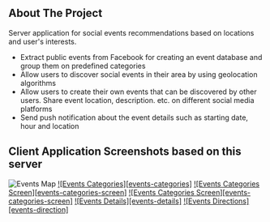 ## About The Project

Server application for social events recommendations based on locations and user's interests.

- Extract public events from Facebook for creating an event database and group them on predefined categories
- Allow users to discover social events in their area by using geolocation algorithms
- Allow users to create their own events that can be discovered by other users. Share event location, description. etc. on different social media platforms
- Send push notification about the event details such as starting date, hour and location

## Client Application Screenshots based on this server

![Events Map](https://drive.google.com/file/d/1ueeb3G0rYQtpEvVcpK1pGevLSL9jE1s8/view?usp=sharing)
[![Events Categories][events-categories]](https://drive.google.com/file/d/1jPFGiV9AFPlbEZAqJeEq3b8_4O_55vZ9/view?usp=sharing)
[![Events Categories Screen][events-categories-screen]](https://drive.google.com/file/d/19MbPgGRbzyUA8vn92qGaklo37C8W6Gxf/view?usp=sharing)
[![Events Categories Screen][events-categories-screen]](https://drive.google.com/file/d/19MbPgGRbzyUA8vn92qGaklo37C8W6Gxf/view?usp=sharing)
[![Events Details][events-details]](https://drive.google.com/file/d/1D5y3otM4HfBmw3fHJ7bqb6i8mNjJ4Xhn/view?usp=sharing)
[![Events Directions][events-direction]](https://drive.google.com/file/d/1nn_6Z7053ucpUPSZrb4HGiSVheLLxKnn/view?usp=sharing)
